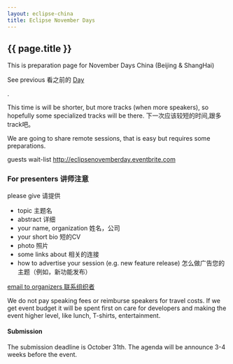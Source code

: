 ```yaml
---
layout: eclipse-china
title: Eclipse November Days
---
```


## {{ page.title }}

This is preparation page for November Days China (Beijing & ShangHai)

<p>See previous 看之前的 <a href="/Day/">Day</a></p>.

This time is will be shorter, but more tracks (when more speakers),
so hopefully some specialized tracks will be there.
下一次应该较短的时间,跟多track吧。

We are going to share remote sessions, that is easy but requires some preparations.

guests wait-list <http://eclipsenovemberday.eventbrite.com>

### For presenters 讲师注意

please give 请提供

- topic 主题名
- abstract 详细
- your name, organization 姓名，公司
- your short bio 短的CV
- photo 照片
- some links about 相关的连接
- how to advertise your session (e.g. new feature release) 怎么做广告您的主题（例如，新功能发布）

[email to organizers 联系组织者](mailto:paul.verest@live.com?subject=Eclipse-November-Days-China&body=I_would_like_to_present_on_Eclipse_November_Days_China_events)

We do not pay speaking fees or reimburse speakers for travel costs.
 If we get event budget it will be spent first on care for developers and making the event higher level, like lunch, T-shirts, entertainment.

#### Submission

The submission deadline is October 31th.
The agenda will be announce 3-4 weeks before the event.
